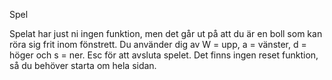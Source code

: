 Spel 

Spelat har just ni ingen funktion, men det går ut på att du är en boll som kan röra sig frit inom fönstrett. Du använder dig av W = upp, a = vänster, d = höger och s = ner. Esc för att avsluta spelet. Det finns ingen reset funktion, så du behöver starta om hela sidan.


